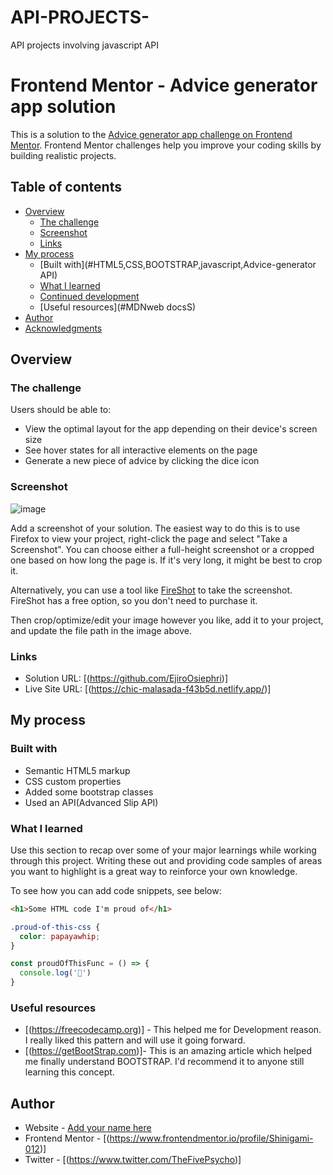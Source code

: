 # API-PROJECTS-
API projects involving javascript API
# Frontend Mentor - Advice generator app solution

This is a solution to the [Advice generator app challenge on Frontend Mentor](https://www.frontendmentor.io/challenges/advice-generator-app-QdUG-13db). Frontend Mentor challenges help you improve your coding skills by building realistic projects.

## Table of contents

- [Overview](#overview)
  - [The challenge](#Random-Advice-Generator)
  - [Screenshot](#screenshot)
  - [Links](#links)
- [My process](#my-process)
  - [Built with](#HTML5,CSS,BOOTSTRAP,javascript,Advice-generator API)
  - [What I learned](#what-i-learned)
  - [Continued development](#continued-development)
  - [Useful resources](#MDNweb docsS)
- [Author](#EjiroOsiephri)
- [Acknowledgments](#acknowledgments)


## Overview

### The challenge

Users should be able to:

- View the optimal layout for the app depending on their device's screen size
- See hover states for all interactive elements on the page
- Generate a new piece of advice by clicking the dice icon

### Screenshot

![image](https://user-images.githubusercontent.com/107992530/213796971-9a43ff76-9b19-4241-9d15-924e8a65d458.png)

Add a screenshot of your solution. The easiest way to do this is to use Firefox to view your project, right-click the page and select "Take a Screenshot". You can choose either a full-height screenshot or a cropped one based on how long the page is. If it's very long, it might be best to crop it.

Alternatively, you can use a tool like [FireShot](https://getfireshot.com/) to take the screenshot. FireShot has a free option, so you don't need to purchase it. 

Then crop/optimize/edit your image however you like, add it to your project, and update the file path in the image above.


### Links

- Solution URL: [(https://github.com/EjiroOsiephri)]
- Live Site URL: [(https://chic-malasada-f43b5d.netlify.app/)]

## My process

### Built with

- Semantic HTML5 markup
- CSS custom properties
- Added some bootstrap classes
- Used an API(Advanced Slip API)


### What I learned

Use this section to recap over some of your major learnings while working through this project. Writing these out and providing code samples of areas you want to highlight is a great way to reinforce your own knowledge.

To see how you can add code snippets, see below:

```html
<h1>Some HTML code I'm proud of</h1>
```
```css
.proud-of-this-css {
  color: papayawhip;
}
```
```js
const proudOfThisFunc = () => {
  console.log('🎉')
}
```



### Useful resources

- [(https://freecodecamp.org)] - This helped me for Development reason. I really liked this pattern and will use it going forward.
- [(https://getBootStrap.com)]- This is an amazing article which helped me finally understand BOOTSTRAP. I'd recommend it to anyone still learning this concept.


## Author

- Website - [Add your name here](https://www.your-site.com)
- Frontend Mentor - [(https://www.frontendmentor.io/profile/Shinigami-012)]
- Twitter - [(https://www.twitter.com/TheFivePsycho)]

